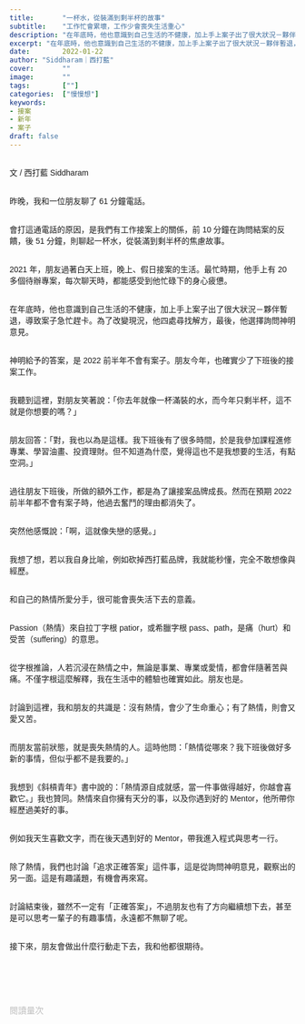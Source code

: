 ```yaml
---
title:       "一杯水，從裝滿到剩半杯的故事"
subtitle:    "工作忙會累壞，工作少會喪失生活重心"
description: "在年底時，他也意識到自己生活的不健康，加上手上案子出了很大狀況－夥伴暫退，導致案子急忙趕卡。為了改變現況，他四處尋找解方，最後，他選擇詢問神明意見..."
excerpt: "在年底時，他也意識到自己生活的不健康，加上手上案子出了很大狀況－夥伴暫退，導致案子急忙趕卡。為了改變現況，他四處尋找解方，最後，他選擇詢問神明意見..."
date:        2022-01-22
author: "Siddharam｜西打藍"
cover:       ""
image:       ""
tags:        [""]
categories:  ["慢慢想"]
keywords:
- 接案
- 新年
- 案子
draft: false
---
```


<article style="font-family: 'Noto Sans TC', '微軟正黑體', sans-serif; font-weight: 300;">

<br>文 / 西打藍 Siddharam<br><br>

昨晚，我和一位朋友聊了 61 分鐘電話。<br><br>

會打這通電話的原因，是我們有工作接案上的關係，前 10 分鐘在詢問結案的反饋，後 51 分鐘，則聊起一杯水，從裝滿到剩半杯的焦慮故事。<br><br>

2021 年，朋友過著白天上班，晚上、假日接案的生活。最忙時期，他手上有 20 多個待辦專案，每次聊天時，都能感受到他忙碌下的身心疲憊。<br><br>

在年底時，他也意識到自己生活的不健康，加上手上案子出了很大狀況－夥伴暫退，導致案子急忙趕卡。為了改變現況，他四處尋找解方，最後，他選擇詢問神明意見。<br><br>

神明給予的答案，是 2022 前半年不會有案子。朋友今年，也確實少了下班後的接案工作。<br><br>

我聽到這裡，對朋友笑著說：「你去年就像一杯滿裝的水，而今年只剩半杯，這不就是你想要的嗎？」<br><br>

朋友回答：「對，我也以為是這樣。我下班後有了很多時間，於是我參加課程進修專業、學習油畫、投資理財。但不知道為什麼，覺得這也不是我想要的生活，有點空洞。」<br><br>

過往朋友下班後，所做的額外工作，都是為了讓接案品牌成長。然而在預期 2022 前半年都不會有案子時，他過去奮鬥的理由都消失了。<br><br>

突然他感慨說：「啊，這就像失戀的感覺。」<br><br>

我想了想，若以我自身比喻，例如砍掉西打藍品牌，我就能秒懂，完全不敢想像與經歷。<br><br>

和自己的熱情所愛分手，很可能會喪失活下去的意義。<br><br>

Passion（熱情）來自拉丁字根 patior，或希臘字根 pass、path，是痛（hurt）和受苦（suffering）的意思。<br><br>

從字根推論，人若沉浸在熱情之中，無論是事業、專業或愛情，都會伴隨著苦與痛。不僅字根這麼解釋，我在生活中的體驗也確實如此。朋友也是。<br><br>

討論到這裡，我和朋友的共識是：沒有熱情，會少了生命重心；有了熱情，則會又愛又苦。<br><br>

而朋友當前狀態，就是喪失熱情的人。這時他問：「熱情從哪來？我下班後做好多新的事情，但似乎都不是我要的。」<br><br>

我想到《斜槓青年》書中說的：「熱情源自成就感，當一件事做得越好，你越會喜歡它。」我也贊同。熱情來自你擁有天分的事，以及你遇到好的 Mentor，他所帶你經歷過美好的事。<br><br>

例如我天生喜歡文字，而在後天遇到好的 Mentor，帶我進入程式與思考一行。<br><br>

除了熱情，我們也討論「追求正確答案」這件事，這是從詢問神明意見，觀察出的另一面。這是有趣議題，有機會再來寫。<br><br>

討論結束後，雖然不一定有「正確答案」，不過朋友也有了方向繼續想下去，甚至是可以思考一輩子的有趣事情，永遠都不無聊了呢。<br><br>

接下來，朋友會做出什麼行動走下去，我和他都很期待。<br><br>








<br><br><br>

</article>

<div style="color: #bfbfbf; font-size: 15px;" id="busuanzi_container_page_pv">
  閱讀量<span id="busuanzi_value_page_pv"></span>次
</div>

<script src="../../js/post.js"></script>





